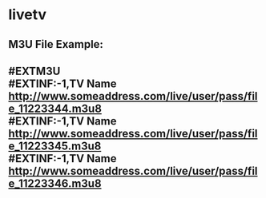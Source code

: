 # livetv
M3U File Example: <br>
---------------------------------
#EXTM3U<br>
#EXTINF:-1,TV Name<br>
http://www.someaddress.com/live/user/pass/file_11223344.m3u8<br>
#EXTINF:-1,TV Name<br>
http://www.someaddress.com/live/user/pass/file_11223345.m3u8<br>
#EXTINF:-1,TV Name<br>
http://www.someaddress.com/live/user/pass/file_11223346.m3u8
---------------------------------
